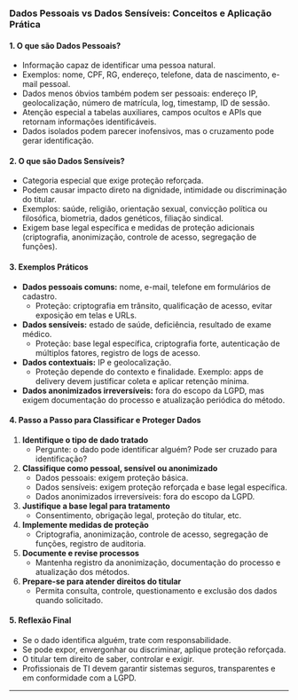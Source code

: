 ### Dados Pessoais vs Dados Sensíveis: Conceitos e Aplicação Prática

#### 1. O que são Dados Pessoais?

- Informação capaz de identificar uma pessoa natural.
- Exemplos: nome, CPF, RG, endereço, telefone, data de nascimento, e-mail pessoal.
- Dados menos óbvios também podem ser pessoais: endereço IP, geolocalização, número de matrícula, log, timestamp, ID de sessão.
- Atenção especial a tabelas auxiliares, campos ocultos e APIs que retornam informações identificáveis.
- Dados isolados podem parecer inofensivos, mas o cruzamento pode gerar identificação.

#### 2. O que são Dados Sensíveis?

- Categoria especial que exige proteção reforçada.
- Podem causar impacto direto na dignidade, intimidade ou discriminação do titular.
- Exemplos: saúde, religião, orientação sexual, convicção política ou filosófica, biometria, dados genéticos, filiação sindical.
- Exigem base legal específica e medidas de proteção adicionais (criptografia, anonimização, controle de acesso, segregação de funções).

#### 3. Exemplos Práticos

- **Dados pessoais comuns:** nome, e-mail, telefone em formulários de cadastro.
  - Proteção: criptografia em trânsito, qualificação de acesso, evitar exposição em telas e URLs.
- **Dados sensíveis:** estado de saúde, deficiência, resultado de exame médico.
  - Proteção: base legal específica, criptografia forte, autenticação de múltiplos fatores, registro de logs de acesso.
- **Dados contextuais:** IP e geolocalização.
  - Proteção depende do contexto e finalidade. Exemplo: apps de delivery devem justificar coleta e aplicar retenção mínima.
- **Dados anonimizados irreversíveis:** fora do escopo da LGPD, mas exigem documentação do processo e atualização periódica do método.

#### 4. Passo a Passo para Classificar e Proteger Dados

1. **Identifique o tipo de dado tratado**
   - Pergunte: o dado pode identificar alguém? Pode ser cruzado para identificação?
2. **Classifique como pessoal, sensível ou anonimizado**
   - Dados pessoais: exigem proteção básica.
   - Dados sensíveis: exigem proteção reforçada e base legal específica.
   - Dados anonimizados irreversíveis: fora do escopo da LGPD.
3. **Justifique a base legal para tratamento**
   - Consentimento, obrigação legal, proteção do titular, etc.
4. **Implemente medidas de proteção**
   - Criptografia, anonimização, controle de acesso, segregação de funções, registro de auditoria.
5. **Documente e revise processos**
   - Mantenha registro da anonimização, documentação do processo e atualização dos métodos.
6. **Prepare-se para atender direitos do titular**
   - Permita consulta, controle, questionamento e exclusão dos dados quando solicitado.

#### 5. Reflexão Final

- Se o dado identifica alguém, trate com responsabilidade.
- Se pode expor, envergonhar ou discriminar, aplique proteção reforçada.
- O titular tem direito de saber, controlar e exigir.
- Profissionais de TI devem garantir sistemas seguros, transparentes e em conformidade com a LGPD.

---
